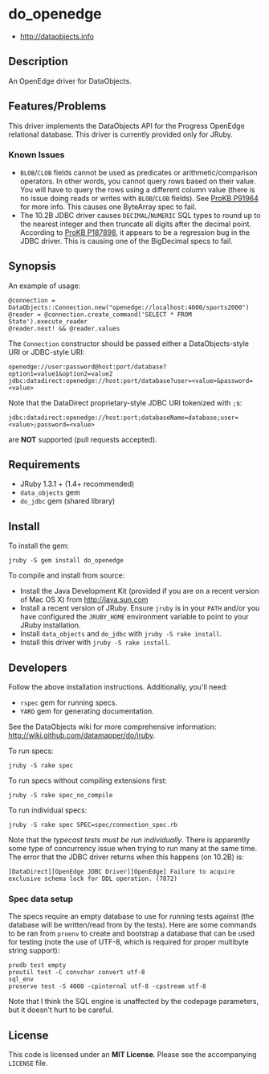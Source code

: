 # do_openedge

* <http://dataobjects.info>

## Description

An OpenEdge driver for DataObjects.

## Features/Problems

This driver implements the DataObjects API for the Progress OpenEdge relational database.
This driver is currently provided only for JRuby.

### Known Issues

 * `BLOB`/`CLOB` fields cannot be used as predicates or arithmetic/comparison
   operators.  In other words, you cannot query rows based on their value. You
   will have to query the rows using a different column value (there is no
   issue doing reads or writes with `BLOB`/`CLOB` fields). See [ProKB P91964][0]
   for more info. This causes one ByteArray spec to fail.
 * The 10.2B JDBC driver causes `DECIMAL`/`NUMERIC` SQL types to round up to the
   nearest integer and then truncate all digits after the decimal point. According
   to [ProKB P187898][1], it appears to be a regression bug in the JDBC driver.
   This is causing one of the BigDecimal specs to fail.

## Synopsis

An example of usage:

    @connection = DataObjects::Connection.new("openedge://localhost:4000/sports2000")
    @reader = @connection.create_command('SELECT * FROM State').execute_reader
    @reader.next! && @reader.values

The `Connection` constructor should be passed either a DataObjects-style URI or
JDBC-style URI:

    openedge://user:password@host:port/database?option1=value1&option2=value2
    jdbc:datadirect:openedge://host:port/database?user=<value>&password=<value>

Note that the DataDirect proprietary-style JDBC URI tokenized with `;`s:

    jdbc:datadirect:openedge://host:port;databaseName=database;user=<value>;password=<value>

are **NOT** supported (pull requests accepted).

## Requirements

 * JRuby 1.3.1 + (1.4+ recommended)
 * `data_objects` gem
 * `do_jdbc` gem (shared library)

## Install

To install the gem:

    jruby -S gem install do_openedge

To compile and install from source:

 * Install the Java Development Kit (provided if you are on a recent version of
   Mac OS X) from <http://java.sun.com>
 * Install a recent version of JRuby. Ensure `jruby` is in your `PATH` and/or
   you have configured the `JRUBY_HOME` environment variable to point to your
   JRuby installation.
 * Install `data_objects` and `do_jdbc` with `jruby -S rake install`.
 * Install this driver with `jruby -S rake install`.

## Developers

Follow the above installation instructions. Additionally, you'll need:
  * `rspec` gem for running specs.
  * `YARD` gem for generating documentation.

See the DataObjects wiki for more comprehensive information:
<http://wiki.github.com/datamapper/do/jruby>.

To run specs:

    jruby -S rake spec

To run specs without compiling extensions first:

    jruby -S rake spec_no_compile

To run individual specs:

    jruby -S rake spec SPEC=spec/connection_spec.rb

Note that the *typecast tests must be run individually*. There is apparently
some type of concurrency issue when trying to run many at the same time.
The error that the JDBC driver returns when this happens (on 10.2B) is:

    [DataDirect][OpenEdge JDBC Driver][OpenEdge] Failure to acquire exclusive schema lock for DDL operation. (7872)

### Spec data setup

The specs require an empty database to use for running tests against
(the database will be written/read from by the tests). Here are
some commands to be ran from `proenv` to create and bootstrap a
database that can be used for testing (note the use of UTF-8,
which is required for proper multibyte string support):

    prodb test empty
    proutil test -C convchar convert utf-8
    sql_env
    proserve test -S 4000 -cpinternal utf-8 -cpstream utf-8

Note that I think the SQL engine is unaffected by the codepage
parameters, but it doesn't hurt to be careful.

## License

This code is licensed under an **MIT License**. Please see the
accompanying `LICENSE` file.

[0]: http://knowledgebase.progress.com/articles/Article/P91964
[1]: http://knowledgebase.progress.com/articles/Article/P187898